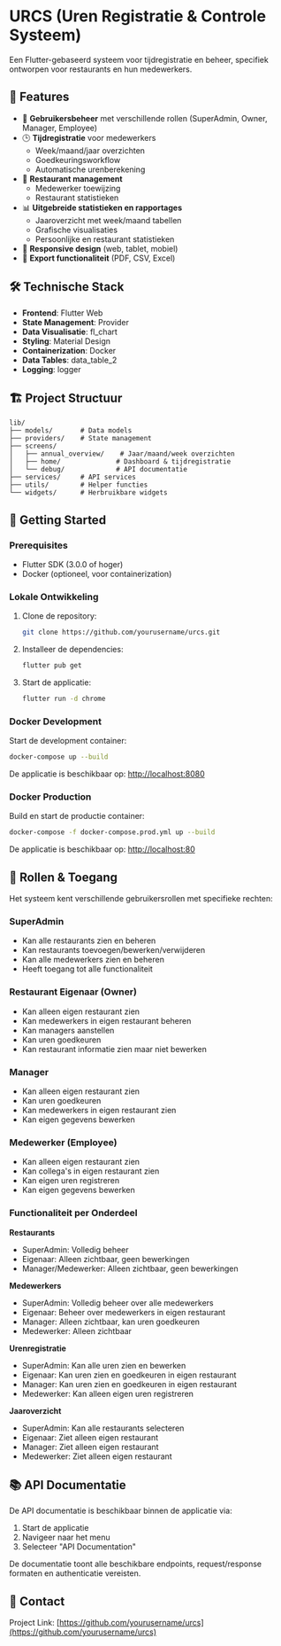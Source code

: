 # URCS (Uren Registratie & Controle Systeem)

Een Flutter-gebaseerd systeem voor tijdregistratie en beheer, specifiek ontworpen voor restaurants en hun medewerkers.

## 🚀 Features

- 👥 **Gebruikersbeheer** met verschillende rollen (SuperAdmin, Owner, Manager, Employee)
- 🕒 **Tijdregistratie** voor medewerkers
  - Week/maand/jaar overzichten
  - Goedkeuringsworkflow
  - Automatische urenberekening
- 🏪 **Restaurant management**
  - Medewerker toewijzing
  - Restaurant statistieken
- 📊 **Uitgebreide statistieken en rapportages**
  - Jaaroverzicht met week/maand tabellen
  - Grafische visualisaties
  - Persoonlijke en restaurant statistieken
- 📱 **Responsive design** (web, tablet, mobiel)
- 📑 **Export functionaliteit** (PDF, CSV, Excel)

## 🛠️ Technische Stack

- **Frontend**: Flutter Web
- **State Management**: Provider
- **Data Visualisatie**: fl_chart
- **Styling**: Material Design
- **Containerization**: Docker
- **Data Tables**: data_table_2
- **Logging**: logger

## 🏗️ Project Structuur

```plaintext
lib/
├── models/       # Data models
├── providers/    # State management
├── screens/      
│   ├── annual_overview/    # Jaar/maand/week overzichten
│   ├── home/              # Dashboard & tijdregistratie
│   └── debug/             # API documentatie
├── services/     # API services
├── utils/        # Helper functies
└── widgets/      # Herbruikbare widgets
```

## 🚦 Getting Started

### Prerequisites

- Flutter SDK (3.0.0 of hoger)
- Docker (optioneel, voor containerization)

### Lokale Ontwikkeling

1. Clone de repository:
   ```bash
   git clone https://github.com/yourusername/urcs.git
   ```
2. Installeer de dependencies:
   ```bash
   flutter pub get
   ```
3. Start de applicatie:
   ```bash
   flutter run -d chrome
   ```

### Docker Development

Start de development container:
```bash
docker-compose up --build
```
De applicatie is beschikbaar op: [http://localhost:8080](http://localhost:8080)

### Docker Production

Build en start de productie container:
```bash
docker-compose -f docker-compose.prod.yml up --build
```
De applicatie is beschikbaar op: [http://localhost:80](http://localhost:80)

## 👥 Rollen & Toegang

Het systeem kent verschillende gebruikersrollen met specifieke rechten:

### SuperAdmin
- Kan alle restaurants zien en beheren
- Kan restaurants toevoegen/bewerken/verwijderen
- Kan alle medewerkers zien en beheren
- Heeft toegang tot alle functionaliteit

### Restaurant Eigenaar (Owner)
- Kan alleen eigen restaurant zien
- Kan medewerkers in eigen restaurant beheren
- Kan managers aanstellen
- Kan uren goedkeuren
- Kan restaurant informatie zien maar niet bewerken

### Manager
- Kan alleen eigen restaurant zien
- Kan uren goedkeuren
- Kan medewerkers in eigen restaurant zien
- Kan eigen gegevens bewerken

### Medewerker (Employee)
- Kan alleen eigen restaurant zien
- Kan collega's in eigen restaurant zien
- Kan eigen uren registreren
- Kan eigen gegevens bewerken

### Functionaliteit per Onderdeel

**Restaurants**
- SuperAdmin: Volledig beheer
- Eigenaar: Alleen zichtbaar, geen bewerkingen
- Manager/Medewerker: Alleen zichtbaar, geen bewerkingen

**Medewerkers**
- SuperAdmin: Volledig beheer over alle medewerkers
- Eigenaar: Beheer over medewerkers in eigen restaurant
- Manager: Alleen zichtbaar, kan uren goedkeuren
- Medewerker: Alleen zichtbaar

**Urenregistratie**
- SuperAdmin: Kan alle uren zien en bewerken
- Eigenaar: Kan uren zien en goedkeuren in eigen restaurant
- Manager: Kan uren zien en goedkeuren in eigen restaurant
- Medewerker: Kan alleen eigen uren registreren

**Jaaroverzicht**
- SuperAdmin: Kan alle restaurants selecteren
- Eigenaar: Ziet alleen eigen restaurant
- Manager: Ziet alleen eigen restaurant
- Medewerker: Ziet alleen eigen restaurant

## 📚 API Documentatie

De API documentatie is beschikbaar binnen de applicatie via:
1. Start de applicatie
2. Navigeer naar het menu
3. Selecteer "API Documentation"

De documentatie toont alle beschikbare endpoints, request/response formaten en authenticatie vereisten.

## 📝 Contact

Project Link: [https://github.com/yourusername/urcs](https://github.com/yourusername/urcs)
